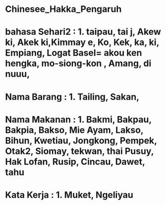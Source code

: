 # Chinesee_Hakka_Pengaruh
# bahasa Sehari2 : 1.  taipau, tai j, Akew ki, Akek ki,Kimmay e, Ko, Kek, ka, ki, Empiang, Logat Basel= akou ken hengka, mo-siong-kon , Amang, di nuuu,
# Nama Barang    : 1.  Tailing,  Sakan, 
# Nama Makanan   : 1.  Bakmi, Bakpau, Bakpia, Bakso, Mie Ayam, Lakso, Bihun, Kwetiau, Jongkong, Pempek, Otak2, Siomay, tekwan, thai Pusuy, Hak Lofan, Rusip, Cincau, Dawet, tahu
# Kata Kerja    :  1.  Muket, Ngeliyau
